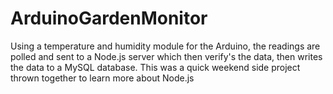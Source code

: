# ArduinoGardenMonitor
Using a temperature and humidity module for the Arduino, the readings are polled and sent to a Node.js server which then verify's the data, then writes the data to a MySQL database. This was a quick weekend side project thrown together to learn more about Node.js
